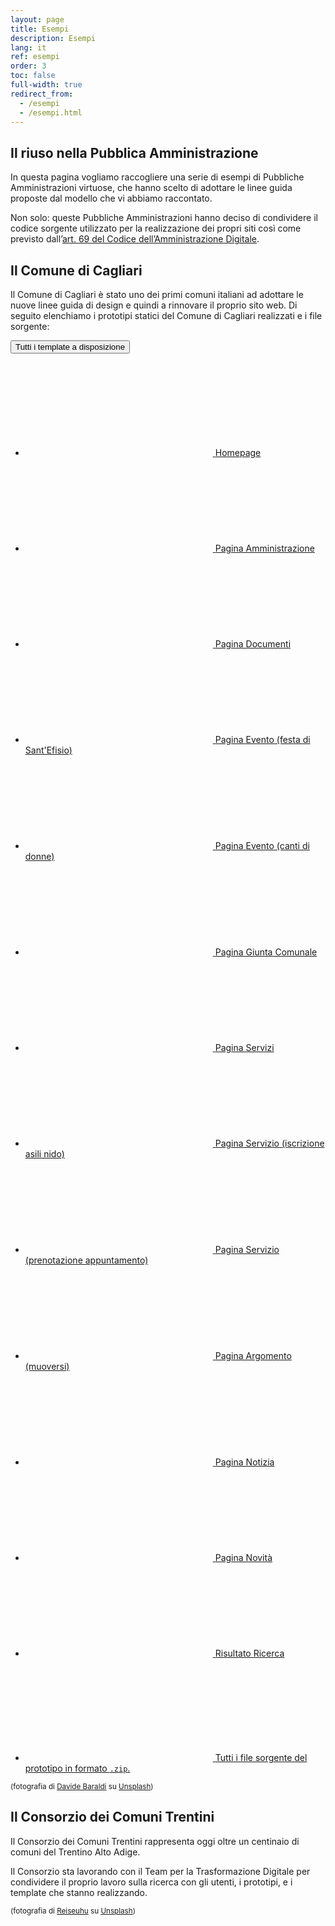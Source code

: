 ```yaml
---
layout: page
title: Esempi
description: Esempi
lang: it
ref: esempi
order: 3
toc: false
full-width: true
redirect_from:
  - /esempi
  - /esempi.html
---
```


<div class="section p-0">
  <div class="section-content">
    <div class="container-full bg-muted">
      <div class="row">
        <div class="col-12 col-lg-4 col-right-bg order-2" style="background-image:url({{ site.baseurl }}/assets/images/patterns/pattern-08.svg)">
          <div class="col-right-bg-inner bg-muted"></div>
        </div>
        <div class="col-12 col-lg-8 p-5 order-1">
          <h2>Il riuso nella Pubblica Amministrazione</h2>
          <p class="mw-50">In questa pagina vogliamo raccogliere una serie di esempi di Pubbliche Amministrazioni virtuose, che hanno scelto di adottare le linee guida proposte dal modello che vi abbiamo raccontato.</p>
          <p class="mw-50">Non solo: queste Pubbliche Amministrazioni hanno deciso di condividere il codice sorgente utilizzato per la realizzazione dei propri siti così come previsto dall’<a class="font-weight-bold" href="https://docs.italia.it/italia/piano-triennale-ict/codice-amministrazione-digitale-docs/it/v2017-12-13/_rst/capo6_art69.html">art. 69 del Codice dell’Amministrazione Digitale</a>.</p>
        </div>
      </div>
    </div>
  </div>
</div> 

<div class="section section-muted p-0">
  <div class="section-content">
    <div class="container-full bg-white">
      <div class="row">
        <div class="col-12 col-lg-4 col-left-bg order-2 order-lg-1 bg-cover" style="background-image:url({{ site.baseurl }}/assets/images/davide-baraldi-tPATI5prQJA-unsplash.jpg)">
          <div class="col-left-bg-inner bg-white"></div>
        </div>
        <div class="col-12 col-lg-8 p-5 order-1 order-lg-2">
          <h2>Il Comune di Cagliari</h2>
          <p>Il Comune di Cagliari è stato uno dei primi comuni italiani ad adottare le nuove linee guida di design e quindi a rinnovare il proprio sito web. Di seguito elenchiamo i <span class="font-weight-bold">prototipi statici del Comune di Cagliari</span> realizzati e i file sorgente:</p>
          <div id="collapseDiv1" class="collapse-div" role="tablist">
            <div class="collapse-header" id="collapse-template-heading">
              <button data-toggle="collapse" data-target="#collapse-template" aria-expanded="false" aria-controls="collapse-template">Tutti i template a disposizione</button>
            </div>
            <div id="collapse-template" class="collapse" role="tabpanel" aria-labelledby="collapse-template-heading">
              <div class="collapse-body">
                <div class="link-list-wrapper">
                    <ul class="link-list">
                      <li>
                        <a class="list-item" href="{{ site.baseurl }}/esempi/comune-di-cagliari/pagine-statiche/index.html">
                          <svg class="icon icon-sm icon-primary"><use xlink:href="{{ site.baseurl }}/assets/bootstrap-italia/dist/svg/sprite.svg#it-chevron-right"></use></svg>
                          <span class="d-inline">Homepage</span>
                        </a>
                      </li>
                      <li>
                        <a class="list-item" href="{{ site.baseurl }}/esempi/comune-di-cagliari/pagine-statiche/amministrazione.html">
                          <svg class="icon icon-sm icon-primary"><use xlink:href="{{ site.baseurl }}/assets/bootstrap-italia/dist/svg/sprite.svg#it-chevron-right"></use></svg>
                          <span class="d-inline">Pagina Amministrazione</span>
                        </a>
                      </li>
                      <li>
                        <a class="list-item" href="{{ site.baseurl }}/esempi/comune-di-cagliari/pagine-statiche/documenti.html">
                          <svg class="icon icon-sm icon-primary"><use xlink:href="{{ site.baseurl }}/assets/bootstrap-italia/dist/svg/sprite.svg#it-chevron-right"></use></svg>
                          <span class="d-inline">Pagina Documenti</span>
                        </a>
                      </li>
                      <li>
                        <a class="list-item" href="{{ site.baseurl }}/esempi/comune-di-cagliari/pagine-statiche/evento1.html">
                          <svg class="icon icon-sm icon-primary"><use xlink:href="{{ site.baseurl }}/assets/bootstrap-italia/dist/svg/sprite.svg#it-chevron-right"></use></svg>
                          <span class="d-inline">Pagina Evento (festa di Sant'Efisio)</span>
                        </a>
                      </li>
                      <li>
                        <a class="list-item" href="{{ site.baseurl }}/esempi/comune-di-cagliari/pagine-statiche/evento2.html">
                          <svg class="icon icon-sm icon-primary"><use xlink:href="{{ site.baseurl }}/assets/bootstrap-italia/dist/svg/sprite.svg#it-chevron-right"></use></svg>
                          <span class="d-inline">Pagina Evento (canti di donne)</span>
                        </a>
                      </li>
                      <li>
                        <a class="list-item" href="{{ site.baseurl }}/esempi/comune-di-cagliari/pagine-statiche/giuntacomunale.html">
                          <svg class="icon icon-sm icon-primary"><use xlink:href="{{ site.baseurl }}/assets/bootstrap-italia/dist/svg/sprite.svg#it-chevron-right"></use></svg>
                          <span class="d-inline">Pagina Giunta Comunale</span>
                        </a>
                      </li>
                      <li>
                        <a class="list-item" href="{{ site.baseurl }}/esempi/comune-di-cagliari/pagine-statiche/servizi.html">
                          <svg class="icon icon-sm icon-primary"><use xlink:href="{{ site.baseurl }}/assets/bootstrap-italia/dist/svg/sprite.svg#it-chevron-right"></use></svg>
                          <span class="d-inline">Pagina Servizi</span>
                        </a>
                      </li>
                      <li>
                        <a class="list-item" href="{{ site.baseurl }}/esempi/comune-di-cagliari/pagine-statiche/iscrizioni_asili_nido.html">
                          <svg class="icon icon-sm icon-primary"><use xlink:href="{{ site.baseurl }}/assets/bootstrap-italia/dist/svg/sprite.svg#it-chevron-right"></use></svg>
                          <span class="d-inline">Pagina Servizio (iscrizione asili nido)</span>
                        </a>
                      </li>
                      <li>
                        <a class="list-item" href="{{ site.baseurl }}/esempi/comune-di-cagliari/pagine-statiche/prenota_appuntamento.html">
                          <svg class="icon icon-sm icon-primary"><use xlink:href="{{ site.baseurl }}/assets/bootstrap-italia/dist/svg/sprite.svg#it-chevron-right"></use></svg>
                          <span class="d-inline">Pagina Servizio (prenotazione appuntamento)</span>
                        </a>
                      </li>
                      <li>
                        <a class="list-item" href="{{ site.baseurl }}/esempi/comune-di-cagliari/pagine-statiche/muoversi.html">
                          <svg class="icon icon-sm icon-primary"><use xlink:href="{{ site.baseurl }}/assets/bootstrap-italia/dist/svg/sprite.svg#it-chevron-right"></use></svg>
                          <span class="d-inline">Pagina Argomento (muoversi)</span>
                        </a>
                      </li>
                      <li>
                        <a class="list-item" href="{{ site.baseurl }}/esempi/comune-di-cagliari/pagine-statiche/notizia.html">
                          <svg class="icon icon-sm icon-primary"><use xlink:href="{{ site.baseurl }}/assets/bootstrap-italia/dist/svg/sprite.svg#it-chevron-right"></use></svg>
                          <span class="d-inline">Pagina Notizia</span>
                        </a>
                      </li>
                      <li>
                        <a class="list-item" href="{{ site.baseurl }}/esempi/comune-di-cagliari/pagine-statiche/novita.html">
                          <svg class="icon icon-sm icon-primary"><use xlink:href="{{ site.baseurl }}/assets/bootstrap-italia/dist/svg/sprite.svg#it-chevron-right"></use></svg>
                          <span class="d-inline">Pagina Novità</span>
                        </a>
                      </li>
                      <li>
                        <a class="list-item" href="{{ site.baseurl }}/esempi/comune-di-cagliari/pagine-statiche/ricerca.html">
                          <svg class="icon icon-sm icon-primary"><use xlink:href="{{ site.baseurl }}/assets/bootstrap-italia/dist/svg/sprite.svg#it-chevron-right"></use></svg>
                          <span class="d-inline">Risultato Ricerca</span>
                        </a>
                      </li>
                    </ul>
                </div> 
              </div>
            </div>
          </div>
          <div class="link-list-wrapper mt-4">
            <ul class="link-list">
              <li>
              <a class="list-item" href="{{ site.baseurl }}/esempi/comune-di-cagliari/pagine-statiche.zip">
                <svg class="icon icon-sm icon-primary"><use xlink:href="{{ site.baseurl }}/assets/bootstrap-italia/dist/svg/sprite.svg#it-chevron-right"></use></svg>
                <span class="d-inline">Tutti i file sorgente del prototipo in formato <code>.zip</code>.</span>
              </a>
              </li>
            </ul>
          </div>
          <small class="x-small text-primary">(fotografia di <a class="font-weight-semibold" href="https://unsplash.com/@davideibiza?utm_source=unsplash&utm_medium=referral&utm_content=creditCopyText">Davide Baraldi</a> su <a class="font-weight-semibold" href="https://unsplash.com/?utm_source=unsplash&utm_medium=referral&utm_content=creditCopyText">Unsplash</a>)</small>
        </div>
      </div>
    </div>
  </div>
</div>

<div class="section section-primary p-0">
  <div class="section-content">
    <div class="container-full white-color">
      <div class="row">
        <div class="col-12 col-lg-4 col-right-bg order-2 bg-cover" style="background-image:url({{ site.baseurl }}/assets/images/reiseuhu-PkIApVNP4AI-unsplash.jpg)">
          <div class="col-right-bg-inner bg-primary"></div>
        </div>
        <div class="col-12 col-lg-8 p-5 order-1">
          <h2>Il Consorzio dei Comuni Trentini</h2>
          <p>Il Consorzio dei Comuni Trentini rappresenta oggi oltre un centinaio di comuni del Trentino Alto Adige.</p>
          <p>Il Consorzio sta lavorando con il Team per la Trasformazione Digitale per condividere il proprio lavoro sulla ricerca con gli utenti, i prototipi, e i template che stanno realizzando.</p>
          <small class="x-small text-white">(fotografia di <a class="text-light font-weight-semibold" href="https://unsplash.com/@reiseuhu?utm_source=unsplash&utm_medium=referral&utm_content=creditCopyText">Reiseuhu</a> su <a class="text-light font-weight-semibold" href="https://unsplash.com/?utm_source=unsplash&utm_medium=referral&utm_content=creditCopyText">Unsplash</a>)</small>
        </div>
      </div>
    </div>
  </div>
</div>


